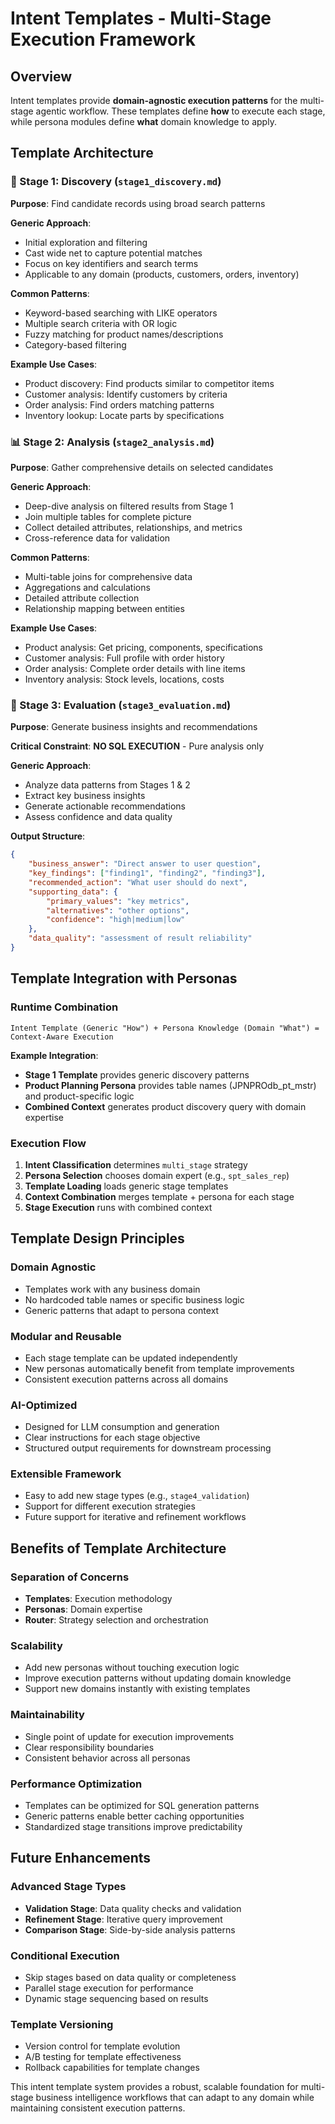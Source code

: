 # Intent Templates - Multi-Stage Execution Framework

## Overview

Intent templates provide **domain-agnostic execution patterns** for the multi-stage agentic workflow. These templates define **how** to execute each stage, while persona modules define **what** domain knowledge to apply.

## Template Architecture

### 🎯 Stage 1: Discovery (`stage1_discovery.md`)
**Purpose**: Find candidate records using broad search patterns

**Generic Approach**:
- Initial exploration and filtering
- Cast wide net to capture potential matches
- Focus on key identifiers and search terms
- Applicable to any domain (products, customers, orders, inventory)

**Common Patterns**:
- Keyword-based searching with LIKE operators
- Multiple search criteria with OR logic
- Fuzzy matching for product names/descriptions
- Category-based filtering

**Example Use Cases**:
- Product discovery: Find products similar to competitor items
- Customer analysis: Identify customers by criteria
- Order analysis: Find orders matching patterns
- Inventory lookup: Locate parts by specifications

### 📊 Stage 2: Analysis (`stage2_analysis.md`)
**Purpose**: Gather comprehensive details on selected candidates

**Generic Approach**:
- Deep-dive analysis on filtered results from Stage 1
- Join multiple tables for complete picture
- Collect detailed attributes, relationships, and metrics
- Cross-reference data for validation

**Common Patterns**:
- Multi-table joins for comprehensive data
- Aggregations and calculations
- Detailed attribute collection
- Relationship mapping between entities

**Example Use Cases**:
- Product analysis: Get pricing, components, specifications
- Customer analysis: Full profile with order history
- Order analysis: Complete order details with line items
- Inventory analysis: Stock levels, locations, costs

### 🧠 Stage 3: Evaluation (`stage3_evaluation.md`)
**Purpose**: Generate business insights and recommendations

**Critical Constraint**: **NO SQL EXECUTION** - Pure analysis only

**Generic Approach**:
- Analyze data patterns from Stages 1 & 2
- Extract key business insights
- Generate actionable recommendations
- Assess confidence and data quality

**Output Structure**:
```json
{
    "business_answer": "Direct answer to user question",
    "key_findings": ["finding1", "finding2", "finding3"],
    "recommended_action": "What user should do next",
    "supporting_data": {
        "primary_values": "key metrics",
        "alternatives": "other options",
        "confidence": "high|medium|low"
    },
    "data_quality": "assessment of result reliability"
}
```

## Template Integration with Personas

### Runtime Combination
```
Intent Template (Generic "How") + Persona Knowledge (Domain "What") = Context-Aware Execution
```

**Example Integration**:
- **Stage 1 Template** provides generic discovery patterns
- **Product Planning Persona** provides table names (JPNPROdb_pt_mstr) and product-specific logic
- **Combined Context** generates product discovery query with domain expertise

### Execution Flow
1. **Intent Classification** determines `multi_stage` strategy
2. **Persona Selection** chooses domain expert (e.g., `spt_sales_rep`)
3. **Template Loading** loads generic stage templates
4. **Context Combination** merges template + persona for each stage
5. **Stage Execution** runs with combined context

## Template Design Principles

### Domain Agnostic
- Templates work with any business domain
- No hardcoded table names or specific business logic
- Generic patterns that adapt to persona context

### Modular and Reusable
- Each stage template can be updated independently
- New personas automatically benefit from template improvements
- Consistent execution patterns across all domains

### AI-Optimized
- Designed for LLM consumption and generation
- Clear instructions for each stage objective
- Structured output requirements for downstream processing

### Extensible Framework
- Easy to add new stage types (e.g., `stage4_validation`)
- Support for different execution strategies
- Future support for iterative and refinement workflows

## Benefits of Template Architecture

### Separation of Concerns
- **Templates**: Execution methodology
- **Personas**: Domain expertise
- **Router**: Strategy selection and orchestration

### Scalability
- Add new personas without touching execution logic
- Improve execution patterns without updating domain knowledge
- Support new domains instantly with existing templates

### Maintainability
- Single point of update for execution improvements
- Clear responsibility boundaries
- Consistent behavior across all personas

### Performance Optimization
- Templates can be optimized for SQL generation patterns
- Generic patterns enable better caching opportunities
- Standardized stage transitions improve predictability

## Future Enhancements

### Advanced Stage Types
- **Validation Stage**: Data quality checks and validation
- **Refinement Stage**: Iterative query improvement
- **Comparison Stage**: Side-by-side analysis patterns

### Conditional Execution
- Skip stages based on data quality or completeness
- Parallel stage execution for performance
- Dynamic stage sequencing based on results

### Template Versioning
- Version control for template evolution
- A/B testing for template effectiveness
- Rollback capabilities for template changes

This intent template system provides a robust, scalable foundation for multi-stage business intelligence workflows that can adapt to any domain while maintaining consistent execution patterns.